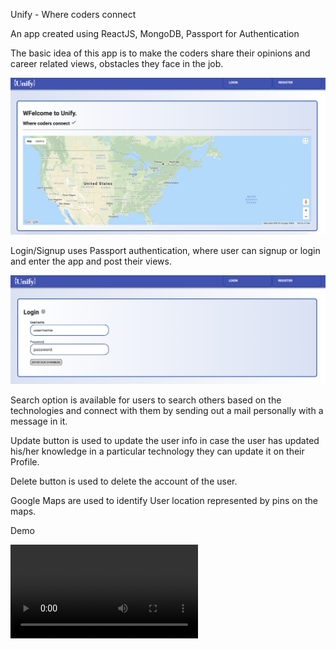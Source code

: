 Unify - Where coders connect

An app created using ReactJS, MongoDB, Passport for Authentication

The basic idea of this app is to make the coders share their opinions and career related views, obstacles they face in the job.

<img src="images/home.png">

Login/Signup uses Passport authentication, where user can signup or login and enter the app and post their views.

<img src="images/login.png">

Search option is available for users to search others based on the technologies and connect with them by sending out a mail personally with a message in it.

Update button is used to update the user info in case the user has updated his/her knowledge in a particular technology they can update it on their Profile.

Delete button is used to delete the account of the user.

Google Maps are used to identify User location represented by pins on the maps.


Demo

![](images/Demo.mov)

